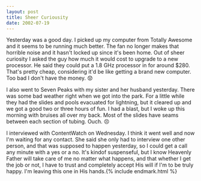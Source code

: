 ```yaml
---
layout: post
title: Sheer Curiousity
date: 2002-07-19
---
```


Yesterday was a good day. I picked up my computer from Totally Awesome and it seems to be running much better. The fan no longer makes that horrible noise and it hasn't locked up since it's been home. Out of sheer curiosity I asked the guy how much it would cost to upgrade to a new processor. He said they could put a 1.8 GHz processor in for around $280. That's pretty cheap, considering it'd be like getting a brand new computer. Too bad I don't have the money. 😟

I also went to Seven Peaks with my sister and her husband yesterday. There was some bad weather right when we got into the park. For a little while they had the slides and pools evacuated for lightning, but it cleared up and we got a good two or three hours of fun. I had a blast, but I woke up this morning with bruises all over my back. Most of the slides have seams between each section of tubing. Ouch. 😣

I interviewed with ContentWatch on Wednesday. I think it went well and now I'm waiting for any contact. She said she only had to interview one other person, and that was supposed to happen yesterday, so I could get a call any minute with a yes or a no. It's kindof suspenseful, but I know Heavenly Father will take care of me no matter what happens, and that whether I get the job or not, I have to trust and completely accept His will if I'm to be truly happy. I'm leaving this one in His hands.{% include endmark.html %}